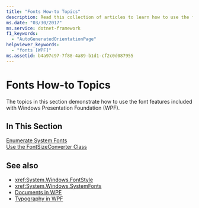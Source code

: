 ```yaml
---
title: "Fonts How-to Topics"
description: Read this collection of articles to learn how to use the font features available in Windows Presentation Foundation (WPF) applications.
ms.date: "03/30/2017"
ms.service: dotnet-framework
f1_keywords: 
  - "AutoGeneratedOrientationPage"
helpviewer_keywords: 
  - "fonts [WPF]"
ms.assetid: b4a97c97-7f88-4a89-b1d1-cf2c0d087955
---
```

# Fonts How-to Topics

The topics in this section demonstrate how to use the font features included with Windows Presentation Foundation (WPF).  
  
## In This Section  

[Enumerate System Fonts](how-to-enumerate-system-fonts.md)  
[Use the FontSizeConverter Class](how-to-use-the-fontsizeconverter-class.md)  
  
## See also

- <xref:System.Windows.FontStyle>
- <xref:System.Windows.SystemFonts>
- [Documents in WPF](documents-in-wpf.md)
- [Typography in WPF](typography-in-wpf.md)
